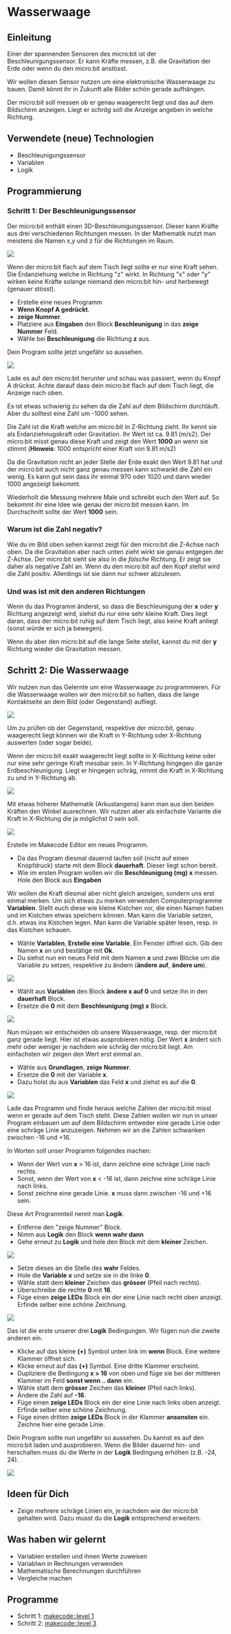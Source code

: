 # Wasserwaage

## Einleitung

Einer der spannenden Sensoren des micro:bit ist der Beschleunigungssensor. Er kann Kräfte messen, z.B. die Gravitation der Erde oder wenn du den micro:bit anstösst.

Wir wollen diesen Sensor nutzen um eine elektronische Wasserwaage zu bauen. Damit könnt ihr in Zukunft alle Bilder schön gerade aufhängen.

Der micro:bit soll messen ob er genau waagerecht liegt und das auf dem Bildschirm anzeigen. Liegt er *schräg* soll die Anzeige angeben in welche Richtung.


## Verwendete (neue) Technologien

*   Beschleunigungssensor
*   Variablen
*   Logik


## Programmierung

### Schritt 1: Der Beschleunigungssensor

Der micro:bit enthält einen 3D-Beschleunigungssensor. Dieser kann Kräfte aus drei verschiedenen Richtungen messen. In der Mathematik nutzt man meistens die Namen x,y und z für die Richtungen im Raum.

![](image_axes.png)

Wenn der micro:bit flach auf dem Tisch liegt sollte er nur eine Kraft sehen. Die Erdanziehung welche in Richtung "z" wirkt. In Richtung "x" oder "y" wirken keine Kräfte solange niemand den micro:bit hin- und herbewegt (genauer stösst).


*   Erstelle eine neues Programm
*   **Wenn Knopf A gedrückt**.
*   **zeige Nummer**.
*   Platziere aus **Eingaben** den Block **Beschleunigung** in das **zeige Nummer** Feld.
*   Wähle bei **Beschleunigung** die Richtung **z** aus.

Dein Program sollte jetzt ungefähr so aussehen. 

![](image1.png)

Lade es auf den micro:bit herunter und schau was passiert, wenn du Knopf A drückst. Achte darauf dass dein micro:bit flach auf dem Tisch liegt, die Anzeige nach oben.

Es ist etwas schwierig zu sehen da die Zahl auf dem Bildschirm durchläuft. Aber du solltest eine Zahl um -1000 sehen.

Die Zahl ist die Kraft welche am micro:bit in Z-Richtung zieht. Ihr kennt sie als Erdanziehnugskraft oder Gravitation. Ihr Wert ist ca. 9.81 (m/s2). Der micro:bit misst genau diese Kraft und zeigt den Wert **1000** an wenn sie stimmt (**Hinweis**: 1000 entspricht einer Kraft von 9.81 m/s2)

Da die Gravitation nicht an jeder Stelle der Erde exakt den Wert 9.81 hat und der micro:bit auch nicht ganz genau messen kann schwankt die Zahl ein wenig. Es kann gut sein dass ihr einmal 970 oder 1020 und dann wieder 1000 angezeigt bekommt. 

Wiederholt die Messung mehrere Male und schreibt euch den Wert auf. So bekommt ihr eine Idee wie genau der micro:bit messen kann. Im Durchschnitt sollte der Wert **1000** sein.


### Warum ist die Zahl negativ?

Wie du im Bild oben sehen kannst zeigt für den micro:bit die Z-Achse nach oben. Da die Gravitation aber nach unten zieht wirkt sie genau entgegen der Z-Achse. Der micro:bit sieht sie also in die *falsche* Richtung. Er zeigt sie daher als negative Zahl an. Wenn du den micro:bit auf den Kopf stellst wird die Zahl positiv. Allerdings ist sie dann nur schwer abzulesen.


### Und was ist mit den anderen Richtungen 

Wenn du das Programm änderst, so dass die Beschleunigung der **x** oder **y** Richtung angezeigt wird, siehst du nur eine sehr kleine Kraft. Dies liegt daran, dass der micro:bit ruhig auf dem Tisch liegt, also keine Kraft anliegt (sonst würde er sich ja bewegen).

Wenn du aber den micro:bit auf die lange Seite stellst, kannst du mit der **y** Richtung wieder die Gravitation messen.



## Schritt 2: Die Wasserwaage

Wir nutzen nun das Gelernte um eine Wasserwaage zu programmieren. Für die Wasserwaage wollen wir den micro:bit so halten, dass die lange Kontaktseite an dem Bild (oder Gegenstand) aufliegt. 

![](image14.png)

Um zu prüfen ob der Gegenstand, respektive der micro:bit, genau waagerecht liegt können wir die Kraft in Y-Richtung oder X-Richtung auswerten (oder sogar beide).

Wenn der micro:bit exakt waagerecht liegt sollte in X-Richtung keine oder nur eine sehr geringe Kraft messbar sein. In Y-Richtung hingegen die ganze Erdbeschleunigung. Liegt er hingegen schräg, nimmt die Kraft in X-Richtung zu und in Y-Richtung ab.

![](image15.png)

Mit etwas höherer Mathematik (Arkustangens) kann man aus den beiden Kräften den Winkel ausrechnen. Wir nutzen aber als einfachste Variante die Kraft in X-Richtung die ja möglichst 0 sein soll.

![](image16.png)



Erstelle im Makecode Editor ein neues Programm.

*   Da das Program diesmal dauernd laufen soll (nicht auf einen Knopfdruck) starte mit dem Block **dauerhaft**. Dieser liegt schon bereit.
*   Wie im ersten Program wollen wir die **Beschleunigung (mg) x** messen. Hole den Block aus **Eingaben**

Wir wollen die Kraft diesmal aber nicht gleich anzeigen, sondern uns erst einmal merken. Um sich etwas zu merken verwenden Computerprogramme **Variablen**. Stellt euch diese wie kleine Kistchen vor, die einen Namen haben und im Kistchen etwas speichern können. Man kann die Variable setzen, d.h. etwas ins Kistchen legen. Man kann die Variable später lesen, resp. in das Kistchen schauen.

*   Wähle **Variablen**, **Erstelle eine Variable**. Ein Fenster öffnet sich. Gib den Namen **x** an und bestätige mit **Ok**.
*   Du siehst nun ein neues Feld mit dem Namen **x** und zwei Blöcke um die Variable zu setzen, respektive zu ändern (**ändere auf**, **ändere um**).

![](image4.png)

*   Wählt aus **Variablen** den Block **ändere x auf 0** und setze ihn in den **dauerhaft** Block.
*   Ersetze die **0** mit dem **Beschleunigung (mg) x** Block.

![](image17.png)

Nun müssen wir entscheiden ob unsere Wasserwaage, resp. der micro:bit ganz gerade liegt. Hier ist etwas ausprobieren nötig. Der Wert **x** ändert sich mehr oder weniger je nachdem wie schräg der micro:bit liegt. Am einfachsten wir zeigen den Wert erst einmal an.

*   Wähle aus **Grundlagen**, **zeige Nummer**.
*   Ersetze die **0** mit der Variable **x**.
*   Dazu holst du aus **Variablen** das Feld **x** und ziehst es auf die **0**.

![](image18.png)

Lade das Programm und finde heraus welche Zahlen der micro:bit misst wenn er gerade auf dem Tisch steht. Diese Zahlen wollen wir nun in unser Program einbauen um auf dem Bildschirm entweder eine gerade Linie oder eine schräge Linie anzuzeigen. Nehmen wir an die Zahlen schwanken zwischen -16 und +16.

In Worten soll unser Programm folgendes machen:
*   Wenn der Wert von **x** > 16 ist, dann zeichne eine schräge Linie nach rechts.
*   Sonst, wenn der Wert von **x** < -16 ist, dann zeichne eine schräge Linie nach links.
*   Sonst zeichne eine gerade Linie. **x** muss dann zwischen -16 und +16 sein.

Diese Art Programmteil nennt man **Logik**.

*   Entferne den "zeige Nummer" Block.
*   Nimm aus **Logik** den Block **wenn wahr dann**
*   Gehe erneut zu **Logik** und hole den Block mit dem **kleiner** Zeichen.

![](image19.png)

*   Setze dieses an die Stelle des **wahr** Feldes.
*   Hole die **Variable** **x** und setze sie in die linke **0**.
*   Wähle statt dem **kleiner** Zeichen das **grösser** (Pfeil nach rechts).
*   Überschreibe die rechte **0** mit **16**.
*   Füge einen **zeige LEDs** Block ein der eine Linie nach recht oben anzeigt. Erfinde selber eine schöne Zeichnung.

![](image21.png)

Das ist die erste unserer drei **Logik** Bedingungen. Wir fügen nun die zweite anderen ein. 

*   Klicke auf das kleine **(+)** Symbol unten link im **wenn** Block. Eine weitere Klammer öffnet sich.
*   Klicke erneut auf das **(+)** Symbol. Eine dritte Klammer erscheint.
*   Dupliziere die Bedingung **x > 16** von oben und füge sie bei der mittleren Klammer im Feld **sonst wenn .. dann** ein.
*   Wähle statt dem **grösser** Zeichen das **kleiner** (Pfeil nach links).
*   Ändere die Zahl auf **-16**.
*   Füge einen **zeige LEDs** Block ein der eine Linie nach links oben anzeigt. Erfinde selber eine schöne Zeichnung.
*   Füge einen dritten **zeige LEDs** Block in der Klammer **ansonsten** ein. Zeichne hier eine gerade Linie. 

Dein Program sollte nun ungefähr so aussehen. Du kannst es auf den micro:bit laden und ausprobieren. Wenn die Bilder dauernd hin- und herschalten muss du die Werte in der **Logik** Bedingung erhöhen (z.B. -24, 24).

![](image20.png)




## Ideen für Dich

*   Zeige mehrere schräge Linien ein, je nachdem wie der micro:bit gehalten wird. Dazu musst du die **Logik** entsprechend erweitern.



## Was haben wir gelernt

*   Variablen erstellen und ihnen Werte zuweisen
*   Variablwn in Rechnungen verwenden
*   Mathematische Berechnungen durchführen
*   Vergleiche machen



## Programme

*   Schritt 1: [makecode::level 1](https://makecode.microbit.org/_T9YLrK51w7jM)
*   Schritt 2: [makecode::level 3](https://makecode.microbit.org/_eAb1mbW1w2uW)
